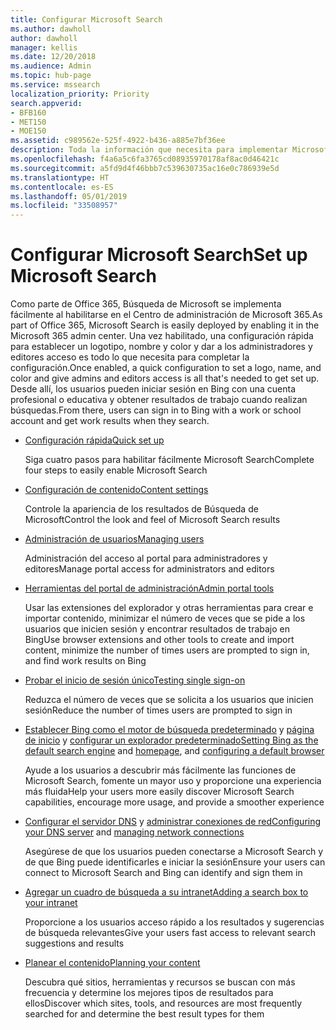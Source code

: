 ```yaml
---
title: Configurar Microsoft Search
ms.author: dawholl
author: dawholl
manager: kellis
ms.date: 12/20/2018
ms.audience: Admin
ms.topic: hub-page
ms.service: mssearch
localization_priority: Priority
search.appverid:
- BFB160
- MET150
- MOE150
ms.assetid: c989562e-525f-4922-b436-a885e7bf36ee
description: Toda la información que necesita para implementar Microsoft Search en su organización
ms.openlocfilehash: f4a6a5c6fa3765cd08935970178af8ac0d46421c
ms.sourcegitcommit: a5fd9d4f46bbb7c539630735ac16e0c786939e5d
ms.translationtype: HT
ms.contentlocale: es-ES
ms.lasthandoff: 05/01/2019
ms.locfileid: "33508957"
---
```

# <a name="set-up-microsoft-search"></a><span data-ttu-id="3e699-103">Configurar Microsoft Search</span><span class="sxs-lookup"><span data-stu-id="3e699-103">Set up Microsoft Search</span></span>

<span data-ttu-id="3e699-104">Como parte de Office 365, Búsqueda de Microsoft se implementa fácilmente al habilitarse en el Centro de administración de Microsoft 365.</span><span class="sxs-lookup"><span data-stu-id="3e699-104">As part of Office 365, Microsoft Search is easily deployed by enabling it in the Microsoft 365 admin center.</span></span> <span data-ttu-id="3e699-105">Una vez habilitado, una configuración rápida para establecer un logotipo, nombre y color y dar a los administradores y editores acceso es todo lo que necesita para completar la configuración.</span><span class="sxs-lookup"><span data-stu-id="3e699-105">Once enabled, a quick configuration to set a logo, name, and color and give admins and editors access is all that's needed to get set up.</span></span> <span data-ttu-id="3e699-106">Desde allí, los usuarios pueden iniciar sesión en Bing con una cuenta profesional o educativa y obtener resultados de trabajo cuando realizan búsquedas.</span><span class="sxs-lookup"><span data-stu-id="3e699-106">From there, users can sign in to Bing with a work or school account and get work results when they search.</span></span>

- [<span data-ttu-id="3e699-107">Configuración rápida</span><span class="sxs-lookup"><span data-stu-id="3e699-107">Quick set up</span></span>](quick-set-up.md)
    
    <span data-ttu-id="3e699-108">Siga cuatro pasos para habilitar fácilmente Microsoft Search</span><span class="sxs-lookup"><span data-stu-id="3e699-108">Complete four steps to easily enable Microsoft Search</span></span>

- [<span data-ttu-id="3e699-109">Configuración de contenido</span><span class="sxs-lookup"><span data-stu-id="3e699-109">Content settings</span></span>](content-settings.md)
    
    <span data-ttu-id="3e699-110">Controle la apariencia de los resultados de Búsqueda de Microsoft</span><span class="sxs-lookup"><span data-stu-id="3e699-110">Control the look and feel of Microsoft Search results</span></span>
    
- [<span data-ttu-id="3e699-111">Administración de usuarios</span><span class="sxs-lookup"><span data-stu-id="3e699-111">Managing users</span></span>](add-users.md)
    
    <span data-ttu-id="3e699-112">Administración del acceso al portal para administradores y editores</span><span class="sxs-lookup"><span data-stu-id="3e699-112">Manage portal access for administrators and editors</span></span>
    
- [<span data-ttu-id="3e699-113">Herramientas del portal de administración</span><span class="sxs-lookup"><span data-stu-id="3e699-113">Admin portal tools</span></span>](admin-portal-tools.md)
    
    <span data-ttu-id="3e699-114">Usar las extensiones del explorador y otras herramientas para crear e importar contenido, minimizar el número de veces que se pide a los usuarios que inicien sesión y encontrar resultados de trabajo en Bing</span><span class="sxs-lookup"><span data-stu-id="3e699-114">Use browser extensions and other tools to create and import content, minimize the number of times users are prompted to sign in, and find work results on Bing</span></span>
    
- [<span data-ttu-id="3e699-115">Probar el inicio de sesión único</span><span class="sxs-lookup"><span data-stu-id="3e699-115">Testing single sign-on</span></span>](test-single-sign-on.md)
    
    <span data-ttu-id="3e699-116">Reduzca el número de veces que se solicita a los usuarios que inicien sesión</span><span class="sxs-lookup"><span data-stu-id="3e699-116">Reduce the number of times users are prompted to sign in</span></span>
    
- <span data-ttu-id="3e699-117">[Establecer Bing como el motor de búsqueda predeterminado](set-default-search-engine.md) y [página de inicio](set-default-homepage.md) y [configurar un explorador predeterminado](set-default-browser.md)</span><span class="sxs-lookup"><span data-stu-id="3e699-117">[Setting Bing as the default search engine](set-default-search-engine.md) and [homepage](set-default-homepage.md), and [configuring a default browser](set-default-browser.md)</span></span>
    
    <span data-ttu-id="3e699-118">Ayude a los usuarios a descubrir más fácilmente las funciones de Microsoft Search, fomente un mayor uso y proporcione una experiencia más fluida</span><span class="sxs-lookup"><span data-stu-id="3e699-118">Help your users more easily discover Microsoft Search capabilities, encourage more usage, and provide a smoother experience</span></span>
    
- <span data-ttu-id="3e699-119">[Configurar el servidor DNS](advanced-dns-configuration.md) y [administrar conexiones de red](manage-network-connections.md)</span><span class="sxs-lookup"><span data-stu-id="3e699-119">[Configuring your DNS server](advanced-dns-configuration.md) and [managing network connections](manage-network-connections.md)</span></span>
    
    <span data-ttu-id="3e699-120">Asegúrese de que los usuarios pueden conectarse a Microsoft Search y de que Bing puede identificarles e iniciar la sesión</span><span class="sxs-lookup"><span data-stu-id="3e699-120">Ensure your users can connect to Microsoft Search and Bing can identify and sign them in</span></span>

- [<span data-ttu-id="3e699-121">Agregar un cuadro de búsqueda a su intranet</span><span class="sxs-lookup"><span data-stu-id="3e699-121">Adding a search box to your intranet</span></span>](add-a-search-box-to-your-intranet-site.md)

    <span data-ttu-id="3e699-122">Proporcione a los usuarios acceso rápido a los resultados y sugerencias de búsqueda relevantes</span><span class="sxs-lookup"><span data-stu-id="3e699-122">Give your users fast access to relevant search suggestions and results</span></span>

- [<span data-ttu-id="3e699-123">Planear el contenido</span><span class="sxs-lookup"><span data-stu-id="3e699-123">Planning your content</span></span>](plan-your-content.md)
    
    <span data-ttu-id="3e699-124">Descubra qué sitios, herramientas y recursos se buscan con más frecuencia y determine los mejores tipos de resultados para ellos</span><span class="sxs-lookup"><span data-stu-id="3e699-124">Discover which sites, tools, and resources are most frequently searched for and determine the best result types for them</span></span>

  

